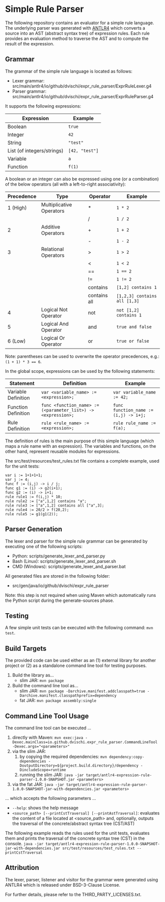 # Simple Rule Parser

The following repository contains an evaluator for a simple rule language. The underlying parser was generated with [ANTLR4](https://www.antlr.org/)
which converts a source into an AST (abstract syntax tree) of expression rules. Each rule provides an evaluation
method to traverse the AST and to compute the result of the expression.

## Grammar

The grammar of the simple rule language is located as follows:
- Lexer grammar: src/main/antlr4/io/github/dvischi/expr_rule_parser/ExprRuleLexer.g4
- Parser grammar: src/main/antlr4/io/github/dvischi/expr_rule_parser/ExprRuleParser.g4

It supports the following expressions:

| Expression                   | Example        |
| ---------------------------- | -------------- |
| Boolean                      | `true`         |
| Integer                      | `42`           |
| String                       | `"test"`       |
| List (of integers/strings)   | `[42, "test"]` |
| Variable                     | `a`            |
| Function                     | `f(1)`         |

A boolean or an integer can also be expressed using one (or a combination) of the below operators (all with a left-to-right associativity):

| Precedence  | Type                      | Operator     | Example                      |
| ----------- | ------------------------- | ------------ | ---------------------------- |
| 1 (High)    | Multiplicative Operators  | *            | `1 * 2`                      |
|             |                           | /            | `1 / 2`                      |
| 2           | Additive Operators        | +            | `1 + 2`                      |
|             |                           | -            | `1 - 2`                      |
| 3           | Relational Operators      | >            | `1 > 2`                      |
|             |                           | <            | `1 < 2`                      |
|             |                           | ==           | `1 == 2`                     |
|             |                           | !=           | `1 != 2`                     |
|             |                           | contains     | `[1,2] contains 1`           |
|             |                           | contains all | `[1,2,3] contains all [1,3]` |
| 4           | Logical Not Operator      | not          | `not [1,2] contains 1`       |
| 5           | Logical And Operator      | and          | `true and false`             |
| 6 (Low)     | Logical Or Operator       | or           | `true or false`              |

Note: parentheses can be used to overwrite the operator precedences, e.g.: `(1 + 1) * 3 == 6`.

In the global scope, expressions can be used by the following statements:

| Statement           | Definition                                                    | Example                               |
| ------------------- | ------------------------------------------------------------- | ------------------------------------- |
| Variable Definition | `var <variable_name> := <expression>;`                        | `var variable_name := 42;`            |
| Function Definition | `func <function_name> := (<parameter_list>) -> <expression>;` | `func function_name := (i,j) -> i+j;` |
| Rule Definition     | `rule <rule_name> := <expression>;`                           | `rule rule_name := f(a);`             |

The definition of rules is the main purpose of this simple language (which maps a rule name with an expression).
The variables and functions, on the other hand, represent reusable modules for expressions.

The src/test/resources/test_rules.txt file contains a complete example, used for the unit tests:

```
var i := 1+1+1+1;
var j := 4;
func f := (i,j) -> i / j;
func g1 := (i) -> g2(i+1);
func g2 := (i) -> i+1;
rule rule1 := f(i,j) * 10;
rule rule2 := ["a",1,2] contains "a";
rule rule3 := ["a",1,2] contains all ["a",3];
rule rule4 := 20/2 > f(20,2);
rule rule5 := g1(g1(2));
```

## Parser Generation

The lexer and parser for the simple rule grammar can be generated by executing one of the following scripts:
- Python:        scripts/generate_lexer_and_parser.py
- Bash (Linux):  scripts/generate_lexer_and_parser.sh
- CMD (Windows): scripts/generate_lexer_and_parser.bat

All generated files are stored in the following folder:
- src/gen/java/io/github/dvischi/expr_rule_parser

Note: this step is not required when using Maven which automatically runs the Python script during the generate-sources phase.

## Testing

A few simple unit tests can be executed with the following command: `mvn test`.

## Build Targets

The provided code can be used either as an (1) external library for another project or (2) as a standalone command line tool for testing purposes.

1. Build the library as...
    * slim JAR: `mvn package`
2. Build the command line tool as...
    * slim JAR: `mvn package -Darchive.manifest.addclasspath=true -Darchive.manifest.classpathprefix=dependency`
    * fat JAR: `mvn package assembly:single`

## Command Line Tool Usage

The command line tool can be executed ...

1. directly with Maven: `mvn exec:java -Dexec.mainClass=io.github.dvischi.expr_rule_parser.CommandLineTool -Dexec.args="<parameters>"`
2. via the slim JAR:
    1. by copying the required dependencies: `mvn dependency:copy-dependencies -DoutputDirectory=${project.build.directory}/dependency -DincludeScope=runtime`
    2. running the slim JAR: `java -jar target/antlr4-expression-rule-parser-1.0.0-SNAPSHOT.jar <parameters>`
3. via the fat JAR: `java -jar target/antlr4-expression-rule-parser-1.0.0-SNAPSHOT-jar-with-dependencies.jar <parameters>`

... which accepts the following parameters ...

- `--help`: shows the help message
- `<source_path> [--printCstTraversal] [--printAstTraversal]`: evaluates the content of a file located at <source_path> and, optionally, outputs the traversal of the concrete/abstract syntax tree (CST/AST)

The following example reads the rules used for the unit tests, evaluates them and prints the traversal of the concrete syntax tree (CST) in the console.
`java -jar target/antlr4-expression-rule-parser-1.0.0-SNAPSHOT-jar-with-dependencies.jar src/test/resources/test_rules.txt --printCstTraversal`

## Attribution

The lexer, parser, listener and visitor for the grammar were generated using ANTLR4 which is released under BSD-3-Clause License.

For further details, please refer to the THIRD_PARTY_LICENSES.txt.
